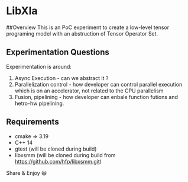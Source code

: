 # LibXla

##Overview
This is an PoC experiment to create a low-level tensor programing model with an abstruction of Tensor Operator Set. 

## Experimentation Questions
Experimentation is around:
1. Async Execution - can we abstract it ?
2. Parallelization control - how developer can control parallel execution which is on an accelerator, not related to the CPU parallelism
3. Fusion, pipelining - how developer can enbale function futions and hetro-hw pipelining.

## Requirements 

- cmake => 3.19
- C++ 14 
- gtest (will be cloned during build)
- libxsmm (will be cloned during build from https://github.com/hfp/libxsmm.git)

Share & Enjoy :smiley:


